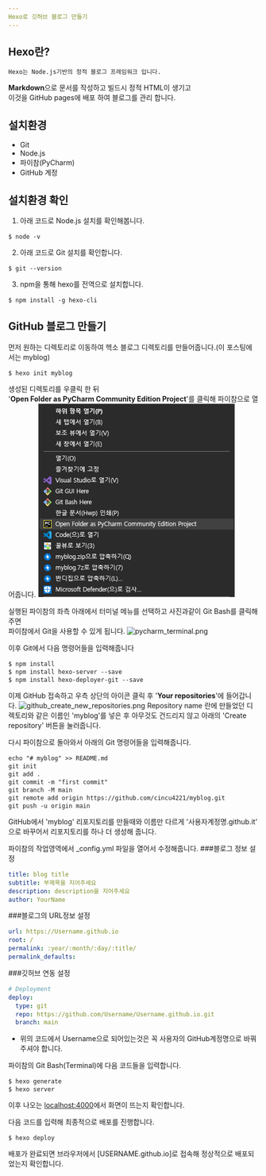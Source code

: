 ```yaml
---
Hexo로 깃허브 블로그 만들기
---
```


## Hexo란?
    Hexo는 Node.js기반의 정적 블로그 프레임워크 입니다.   
**Markdown**으로 문서를 작성하고 빌드시 정적 HTML이 생기고   
이것을 GitHub pages에 배포 하여 블로그를 관리 합니다.

## 설치환경
* Git
* Node.js
* 파이참(PyCharm)
* GitHub 계정
<!--설치법은 따로 포스팅하고 링크할것-->
## 설치환경 확인
1. 아래 코드로 Node.js 설치를 확인해봅니다.
```
$ node -v
```
2. 아래 코드로 Git 설치를 확인합니다.
```
$ git --version
```
3. npm을 통해 hexo를 전역으로 설치합니다.
```
$ npm install -g hexo-cli
```
## GitHub 블로그 만들기
먼저 원하는 디렉토리로 이동하여 헥소 블로그 디렉토리를 만들어줍니다.(이 포스팅에서는 myblog)
```
$ hexo init myblog
```
생성된 디렉토리를 우클릭 한 뒤   
'**Open Folder as PyCharm Community Edition Project**'를 클릭해 파이참으로 열어줍니다.
![myblog_pycharm.png](.\img\myblog_pycharm.png)

실행된 파이참의 좌측 아래에서 터미널 메뉴를 선택하고 사진과같이 Git Bash를 클릭해주면   
파이참에서 Git을 사용할 수 있게 됩니다.
![pycharm_terminal.png](C:\Users\우정\Desktop\github\myblog\img\pycharm_terminal.png)   

이후 Git에서 다음 명령어들을 입력해줍니다
```
$ npm install
$ npm install hexo-server --save
$ npm install hexo-deployer-git --save
```

이제 GitHub 접속하고 우측 상단의 아이콘 클릭 후 '**Your repositories**'에 들어갑니다.
![github_create_new_repositories.png](C:\Users\우정\Desktop\github\myblog\img\github_create_new_repositories.png)
Repository name 란에 만들었던 디렉토리와 같은 이름인 'myblog'를 넣은 후 아무것도 건드리지 않고 아래의 'Create repository' 버튼을 눌러줍니다.   

다시 파이참으로 돌아와서 아래의 Git 명령어들을 입력해줍니다.
```
echo "# myblog" >> README.md
git init
git add .
git commit -m "first commit"
git branch -M main
git remote add origin https://github.com/cincu4221/myblog.git
git push -u origin main
```

GitHub에서 'myblog' 리포지토리를 만들때와 이름만 다르게 '사용자계정명.github.it' 으로 바꾸어서 리포지토리를 하나 더 생성해 줍니다.

파이참의 작업영역에서 _config.yml 파일을 열어서 수정해줍니다.
###블로그 정보 설정
```yaml
title: blog title
subtitle: 부제목을 지어주세요
description: description을 지어주세요
author: YourName
```
###블로그의 URL정보 설정
```yaml
url: https://Username.github.io
root: /
permalink: :year/:month/:day/:title/
permalink_defaults:
```
###깃허브 연동 설정
```yaml
# Deployment
deploy:
  type: git
  repo: https://github.com/Username/Username.github.io.git
  branch: main
```
* 위의 코드에서 Username으로 되어있는것은 꼭 사용자의 GitHub계정명으로 바꿔주셔야 합니다.

파이참의 Git Bash(Terminal)에 다음 코드들을 입력합니다.
```
$ hexo generate
$ hexo server
```
이후 나오는 [localhost:4000](http://localhost:4000)에서 화면이 뜨는지 확인합니다.
   
다음 코드를 입력해 최종적으로 배포를 진행합니다.
```
$ hexo deploy
```
배포가 완료되면 브라우저에서 [USERNAME.github.io]로 접속해 정상적으로 배포되었는지 확인합니다.